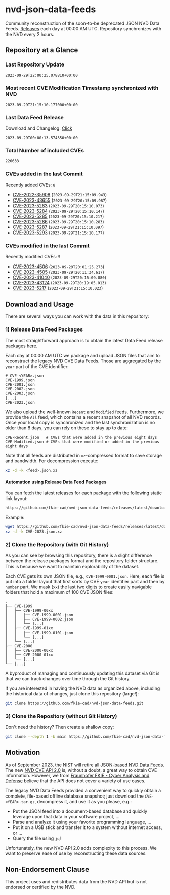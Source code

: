 # nvd-json-data-feeds

Community reconstruction of the soon-to-be deprecated JSON NVD Data Feeds. 
[Releases](https://github.com/fkie-cad/nvd-json-data-feeds/releases/latest) each day at 00:00 AM UTC.
Repository synchronizes with the NVD every 2 hours.

## Repository at a Glance

### Last Repository Update

```plain
2023-09-29T22:00:25.078810+00:00
```

### Most recent CVE Modification Timestamp synchronized with NVD

```plain
2023-09-29T21:15:10.177000+00:00
```

### Last Data Feed Release

Download and Changelog: [Click](https://github.com/fkie-cad/nvd-json-data-feeds/releases/latest)

```plain
2023-09-29T00:00:13.574350+00:00
```

### Total Number of included CVEs

```plain
226633
```

### CVEs added in the last Commit

Recently added CVEs: `8`

* [CVE-2022-35908](CVE-2022/CVE-2022-359xx/CVE-2022-35908.json) (`2023-09-29T21:15:09.943`)
* [CVE-2023-43655](CVE-2023/CVE-2023-436xx/CVE-2023-43655.json) (`2023-09-29T20:15:09.987`)
* [CVE-2023-5283](CVE-2023/CVE-2023-52xx/CVE-2023-5283.json) (`2023-09-29T20:15:10.073`)
* [CVE-2023-5284](CVE-2023/CVE-2023-52xx/CVE-2023-5284.json) (`2023-09-29T20:15:10.147`)
* [CVE-2023-5285](CVE-2023/CVE-2023-52xx/CVE-2023-5285.json) (`2023-09-29T20:15:10.217`)
* [CVE-2023-5286](CVE-2023/CVE-2023-52xx/CVE-2023-5286.json) (`2023-09-29T20:15:10.283`)
* [CVE-2023-5287](CVE-2023/CVE-2023-52xx/CVE-2023-5287.json) (`2023-09-29T21:15:10.097`)
* [CVE-2023-5293](CVE-2023/CVE-2023-52xx/CVE-2023-5293.json) (`2023-09-29T21:15:10.177`)


### CVEs modified in the last Commit

Recently modified CVEs: `5`

* [CVE-2023-4506](CVE-2023/CVE-2023-45xx/CVE-2023-4506.json) (`2023-09-29T20:01:25.273`)
* [CVE-2023-4505](CVE-2023/CVE-2023-45xx/CVE-2023-4505.json) (`2023-09-29T20:11:34.617`)
* [CVE-2023-41040](CVE-2023/CVE-2023-410xx/CVE-2023-41040.json) (`2023-09-29T20:15:09.880`)
* [CVE-2023-43124](CVE-2023/CVE-2023-431xx/CVE-2023-43124.json) (`2023-09-29T20:19:05.013`)
* [CVE-2023-5217](CVE-2023/CVE-2023-52xx/CVE-2023-5217.json) (`2023-09-29T21:15:10.023`)


## Download and Usage

There are several ways you can work with the data in this repository:

### 1) Release Data Feed Packages

The most straightforward approach is to obtain the latest Data Feed release packages [here](https://github.com/fkie-cad/nvd-json-data-feeds/releases/latest).

Each day at 00:00 AM UTC we package and upload JSON files that aim to reconstruct the legacy NVD CVE Data Feeds.
Those are aggregated by the `year` part of the CVE identifier:

```
# CVE-<YEAR>.json
CVE-1999.json
CVE-2001.json
CVE-2002.json
CVE-2003.json
[...]
CVE-2023.json
```

We also upload the well-known `Recent` and `Modified` feeds.
Furthermore, we provide the `All` feed, which contains a recent snapshot of all NVD records.
Once your local copy is synchronized and the last synchronization is no older than 8 days, you can rely on these to stay up to date:

```plain
CVE-Recent.json   # CVEs that were added in the previous eight days
CVE-Modified.json # CVEs that were modified or added in the previous eight days
```

Note that all feeds are distributed in `xz`-compressed format to save storage and bandwidth.
For decompression execute:

```sh
xz -d -k <feed>.json.xz
```


#### Automation using Release Data Feed Packages

You can fetch the latest releases for each package with the following static link layout:

```sh
https://github.com/fkie-cad/nvd-json-data-feeds/releases/latest/download/CVE-<YEAR>.json.xz
```

Example:

```sh
wget https://github.com/fkie-cad/nvd-json-data-feeds/releases/latest/download/CVE-2023.json.xz
xz -d -k CVE-2023.json.xz
```

### 2) Clone the Repository (with Git History)

As you can see by browsing this repository, there is a slight difference between the release packages format and the repository folder structure.
This is because we want to maintain explorability of the dataset.

Each CVE gets its own JSON file, e.g., `CVE-1999-0001.json`.
Here, each file is put into a folder layout that first sorts by CVE `year` identifier part and then by `number` part.
We mask (`xx`) the last two digits to create easily navigable folders that hold a maximum of 100 CVE JSON files:

```plain
.
├── CVE-1999
│   ├── CVE-1999-00xx
│   │   ├── CVE-1999-0001.json
│   │   ├── CVE-1999-0002.json
│   │   └── [...]
│   ├── CVE-1999-01xx
│   │   ├── CVE-1999-0101.json
│   │   └── [...]
│   └── [...]
├── CVE-2000
│   ├── CVE-2000-00xx
│   ├── CVE-2000-01xx
│   └── [...]
└── [...]
```

A byproduct of managing and continuously updating this dataset via Git is that we can track changes over time through the Git history.

If you are interested in having the NVD data as organized above, including the historical data of changes, just clone this repository (large!):

```sh
git clone https://github.com/fkie-cad/nvd-json-data-feeds.git
```

### 3) Clone the Repository (without Git History)

Don't need the history? Then create a shallow copy:

```sh
git clone --depth 1 -b main https://github.com/fkie-cad/nvd-json-data-feeds.git
```

## Motivation

As of September 2023, the NIST will retire all [JSON-based NVD Data Feeds](https://nvd.nist.gov/vuln/data-feeds#divRetirementBanner-1).
The new [NVD CVE API 2.0](https://nvd.nist.gov/developers/vulnerabilities) is, without a doubt, a great way to obtain CVE information.
However, we from [Fraunhofer FKIE - Cyber Analysis and Defense](https://www.fkie.fraunhofer.de/en/departments/cad.html) believe that the API does not cover a variety of use cases.

The legacy NVD Data Feeds provided a convenient way to quickly obtain a complete, file-based offline database snapshot; just download the `CVE-<YEAR>.tar.gz`, decompress it, and use it as you please, e.g.:

* Put the JSON feed into a document-based database and quickly leverage upon that data in your software project, ...
* Parse and analyze it using your favorite programming language, ...
* Put it on a USB stick and transfer it to a system without internet access, or ...
* Query the file using `jq`!

Unfortunately, the new NVD API 2.0 adds complexity to this process.
We want to preserve ease of use by reconstructing these data sources.

## Non-Endorsement Clause

This project uses and redistributes data from the NVD API but is not endorsed or certified by the NVD.